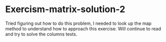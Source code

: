 # Exercism-matrix-solution-2
Tried figuring out how to do this problem, I needed to look up the map method to understand how to approach this exercise. Will continue to read and try to solve the columns tests.
